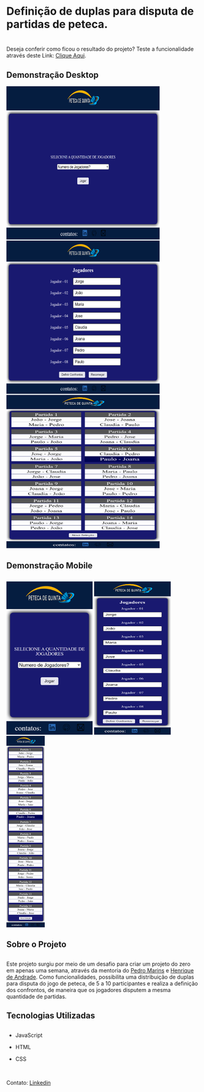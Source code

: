 # **Definição de duplas para disputa de partidas de peteca.** <h1>

Deseja conferir como ficou o resultado do projeto? Teste a funcionalidade através deste Link: [Clique Aqui]( https://cadastro-para-esquema-de-cruzamento-em-duplas-par-jorgedeaquino.vercel.app/).

## **Demonstração Desktop**
  
<img src="img-readme/tela-inicial-desk.png" width="400px" height="400px"> <img src="img-readme/tela-inserir-desk.png" width="400px" height="400px"> <img src="img-readme/tela-confrontos-desk.png" width="400px" height="400px">

## **Demonstração Mobile** <h2>

<img src="img-readme/tela-inicial-mobile.png" height="400px"> <img src="img-readme/tela-inserir-mobile.png" height="400px" width="200px"> <img src="img-readme/tela-confrontos-mobile.png" width="100px" height="500px">


## **Sobre o Projeto** <h2>
  
Este projeto surgiu por meio de um desafio para criar um projeto do zero em apenas uma semana, através da mentoria do [Pedro Marins]( https://www.linkedin.com/in/pedromarins/) e [Henrique de Andrade]( https://www.linkedin.com/in/henrique-de-andrade/).
Como funcionalidades, possibilita uma distribuição de duplas para disputa do jogo de peteca, de 5 a 10 participantes e realiza a definição dos confrontos, de maneira que os jogadores disputem a mesma quantidade de partidas.

  
## **Tecnologias Utilizadas** <h2>

* JavaScript 
  
* HTML 
  
* CSS 

  
<br> 
  
Contato: [Linkedin]( https://www.linkedin.com/in/jorge-alexandre-de-aquino/)
